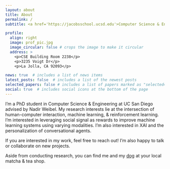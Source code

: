 ```yaml
---
layout: about
title: About
permalink: /
subtitle: <a href='https://jacobsschool.ucsd.edu'>Computer Science & Engineering PhD at UC San Diego</a>

profile:
  align: right
  image: prof_pic.jpg
  image_circular: false # crops the image to make it circular
  address: >
    <p>CSE Building Room 2238</p>
    <p>3235 Voigt Dr</p>
    <p>La Jolla, CA 92093</p>

news: true  # includes a list of news items
latest_posts: false  # includes a list of the newest posts
selected_papers: false # includes a list of papers marked as "selected={true}"
social: true  # includes social icons at the bottom of the page
---
```


I’m a PhD student in Computer Science & Engineering at UC San Diego advised by Nadir Weibel. My research interests lie at the intersection of human-computer interaction, machine learning, & reinforcement learning. I’m interested in leveraging social signal as rewards to improve machine learning systems using varying modalities. I’m also interested in XAI and the personalization of conversational agents. 

If you are interested in my work, feel free to reach out! I’m also happy to talk or collaborate on new projects.

Aside from conducting research, you can find me and my <a href="https://imgur.com/a/i9Ivp6w">dog</a> at your local matcha & tea shop. 